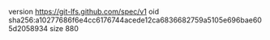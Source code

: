 version https://git-lfs.github.com/spec/v1
oid sha256:a10277686f6e4cc6176744acede12ca6836682759a5105e696bae605d2058934
size 880
